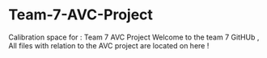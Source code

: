 # Team-7-AVC-Project
Calibration space for : Team 7 AVC Project 
Welcome to the team 7 GitHUb , All files with relation to the AVC project are located on here !
